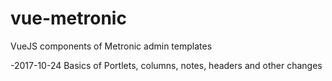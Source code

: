 # vue-metronic
VueJS components of Metronic admin templates

-2017-10-24 Basics of Portlets, columns, notes, headers and other changes